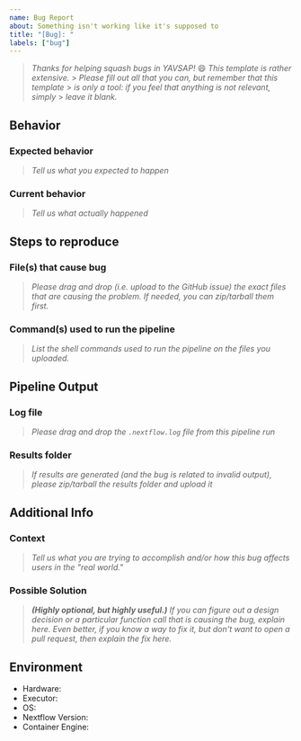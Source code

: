 ```yaml
---
name: Bug Report
about: Something isn't working like it's supposed to
title: "[Bug]: "
labels: ["bug"]
---
```


> _Thanks for helping squash bugs in YAVSAP!_ :smile:
> _This template is rather extensive._ > _Please fill out all that you can, but remember that this template_ > _is only a tool: if you feel that anything is not relevant, simply_ > _leave it blank._

## Behavior

### Expected behavior

> _Tell us what you expected to happen_

<!-- It should just work! -->

### Current behavior

> _Tell us what actually happened_

<!-- A bug happened! -->

## Steps to reproduce

### File(s) that cause bug

> _Please drag and drop (i.e. upload to the GitHub issue) the exact files that
> are causing the problem. If needed, you can zip/tarball them first._

<!--
- [sample.bam](#)
- [reference.fasta](#)
-->

### Command(s) used to run the pipeline

> _List the shell commands used to run the pipeline on the files you uploaded._

<!--
```bash
nextflow run ksumngs/yavsap \
  -profile singularity      \
  --platform illumina       \
  --kraken2_db /databases/kraken2/nt
```
-->

## Pipeline Output

### Log file

> _Please drag and drop the `.nextflow.log` file from this pipeline run_

### Results folder

> _If results are generated (and the bug is related to invalid output), please
> zip/tarball the results folder and upload it_

## Additional Info

### Context

> _Tell us what you are trying to accomplish and/or how this bug affects users
> in the "real world."_

### Possible Solution

> _**(Highly optional, but highly useful.)**
> If you can figure out a design decision or a particular function call
> that is causing the bug, explain here.
> Even better, if you know a way to fix it, but don't want to open a pull
> request, then explain the fix here._

## Environment

- Hardware: <!-- [e.g. HPC, Desktop, Cloud...] -->
- Executor: <!-- [e.g. slurm, local, awsbatch...] -->
- OS: <!-- [e.g. CentOS Linux, macOS, Linux Mint...] -->
- Nextflow Version: <!-- [e.g. 21.04.0] -->
- Container Engine: <!-- [e.g. Docker, Singularity, Podman] -->
